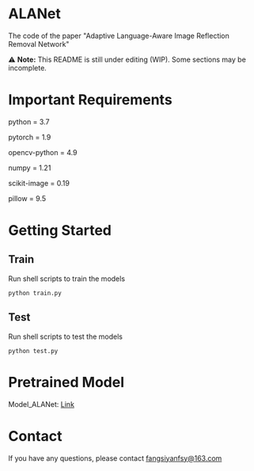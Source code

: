 # ALANet
The code of the paper "Adaptive Language-Aware Image Reflection Removal Network"

⚠️ **Note:** This README is still under editing (WIP). Some sections may be incomplete.

# Important Requirements
python = 3.7  

pytorch = 1.9  

opencv-python = 4.9  

numpy = 1.21

scikit-image = 0.19

pillow = 9.5

# Getting Started
## Train
Run shell scripts to train the models  

`python train.py`

## Test
Run shell scripts to test the models  

`python test.py`

# Pretrained Model
Model_ALANet: [Link](https://pan.baidu.com/s/1vBKOIhkyA6IQoqRhemoMnA?pwd=1314)

# Contact
If you have any questions, please contact fangsiyanfsy@163.com
